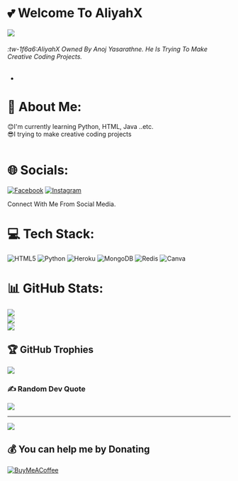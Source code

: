 # 💕 Welcome To AliyahX 
[![](https://telegra.ph/file/07e17d28a12c6fca627c4.png)](https://telegra.ph/file/07e17d28a12c6fca627c4.png)
###### :tw-1f6a6:AliyahX Owned By Anoj Yasarathne. He Is Trying To Make Creative Coding Projects.




-


# 💫 About Me:
😊I'm currently learning Python, HTML, Java ..etc.<br>😎I trying to make creative coding projects<br><br>


# 🌐 Socials:
[![Facebook](https://img.shields.io/badge/Facebook-%231877F2.svg?logo=Facebook&logoColor=white)](https://facebook.com/anoj.ysr) [![Instagram](https://img.shields.io/badge/Instagram-%23E4405F.svg?logo=Instagram&logoColor=white)](https://instagram.com/anoj_yasarathne)

Connect With Me From Social Media.



# 💻 Tech Stack:
![HTML5](https://img.shields.io/badge/html5-%23E34F26.svg?style=plastic&logo=html5&logoColor=white) ![Python](https://img.shields.io/badge/python-3670A0?style=plastic&logo=python&logoColor=ffdd54) ![Heroku](https://img.shields.io/badge/heroku-%23430098.svg?style=plastic&logo=heroku&logoColor=white) ![MongoDB](https://img.shields.io/badge/MongoDB-%234ea94b.svg?style=plastic&logo=mongodb&logoColor=white) ![Redis](https://img.shields.io/badge/redis-%23DD0031.svg?style=plastic&logo=redis&logoColor=white) ![Canva](https://img.shields.io/badge/Canva-%2300C4CC.svg?style=plastic&logo=Canva&logoColor=white)
# 📊 GitHub Stats:
![](https://github-readme-stats.vercel.app/api?username=AliyahX&theme=dark&hide_border=false&include_all_commits=false&count_private=false)<br/>
![](https://github-readme-streak-stats.herokuapp.com/?user=AliyahX&theme=dark&hide_border=false)<br/>
![](https://github-readme-stats.vercel.app/api/top-langs/?username=AliyahX&theme=dark&hide_border=false&include_all_commits=false&count_private=false&layout=compact)

## 🏆 GitHub Trophies
![](https://github-profile-trophy.vercel.app/?username=AliyahX&theme=radical&no-frame=false&no-bg=true&margin-w=4)

### ✍️ Random Dev Quote
![](https://quotes-github-readme.vercel.app/api?type=horizontal&theme=radical)

---
[![](https://visitcount.itsvg.in/api?id=AliyahX&icon=0&color=0)](https://visitcount.itsvg.in)

  ## 💰 You can help me by Donating
  [![BuyMeACoffee](https://img.shields.io/badge/Buy%20Me%20a%20Coffee-ffdd00?style=for-the-badge&logo=buy-me-a-coffee&logoColor=black)](https://buymeacoffee.com/anojyasarathne) 

  
<!-- Proudly created with GPRM ( https://gprm.itsvg.in ) -->
